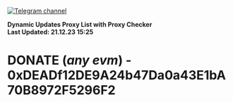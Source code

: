 [![Telegram channel](https://img.shields.io/endpoint?url=https://runkit.io/damiankrawczyk/telegram-badge/branches/master?url=https://t.me/n4z4v0d)](https://t.me/n4z4v0d) 

**Dynamic Updates Proxy List with Proxy Checker**  
**Last Updated: 21.12.23 15:25**

# DONATE (_any evm_) - 0xDEADf12DE9A24b47Da0a43E1bA70B8972F5296F2
